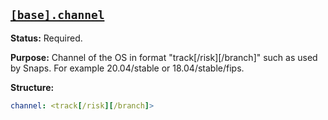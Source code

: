 <a href="#heading--base.channel"><h2 id="heading--base.channel">`[base].channel`</h2></a>

**Status:** Required.

**Purpose:**  Channel of the OS in format "track[/risk][/branch]" such as used by
Snaps. For example 20.04/stable or 18.04/stable/fips.

**Structure:** 

```yaml
channel: <track[/risk][/branch]>
```
